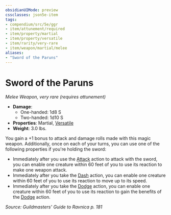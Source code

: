 ```yaml
---
obsidianUIMode: preview
cssclasses: json5e-item
tags:
- compendium/src/5e/ggr
- item/attunement/required
- item/property/martial
- item/property/versatile
- item/rarity/very-rare
- item/weapon/martial/melee
aliases: 
- "Sword of the Paruns"
---
```

# Sword of the Paruns
*Melee Weapon, very rare (requires attunement)*  

- **Damage**:
  - One-handed: 1d8 S
  - Two-handed: 1d10 S
- **Properties**: Martial, [Versatile](/compendium/rules/item-properties.md#Versatile)
- **Weight**: 3.0 lbs.

You gain a +1 bonus to attack and damage rolls made with this magic weapon. Additionally, once on each of your turns, you can use one of the following properties if you're holding the sword:

- Immediately after you use the [Attack](/compendium/rules/actions.md#Attack) action to attack with the sword, you can enable one creature within 60 feet of you to use its reaction to make one weapon attack.  
- Immediately after you take the [Dash](/compendium/rules/actions.md#Dash) action, you can enable one creature within 60 feet of you to use its reaction to move up to its speed.  
- Immediately after you take the [Dodge](/compendium/rules/actions.md#Dodge) action, you can enable one creature within 60 feet of you to use its reaction to gain the benefits of the [Dodge](/compendium/rules/actions.md#Dodge) action.  

*Source: Guildmasters' Guide to Ravnica p. 181*